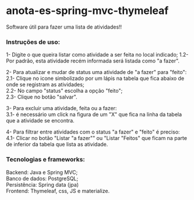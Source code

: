 # anota-es-spring-mvc-thymeleaf
Software útil para fazer uma lista de atividades!!

### Instruções de uso:

1- Digite o que queira listar como atividade a ser feita no local indicado;
  1.2- Por padrão, esta atividade recém informada será listada como "a fazer".

2- Para atualizar e mudar de status uma atividade de "a fazer" para "feito": 
  2.1- Clique no icone simbolizado por um lápis na tabela que fica abaixo de onde se registram as atividades;<br/>
  2.2- No campo "status" escolha a opção "feito";<br/>
  2.3- Clique no botão "salvar".
  
3- Para excluir uma atividade, feita ou a fazer: <br/>
  3.1- é necessário um click na figura de um "X" que fica na linha da tabela que a atividade se encontra.
  
4- Para filtrar entre atividades com o status "a fazer" e "feito" é preciso:<br/>
  4.1- Clicar no botão "Listar "a fazer"" ou "Listar "Feitos" que ficam na parte de inferior da tabela que lista as atividade.


### Tecnologias e frameworks:
Backend: Java e Spring MVC; <br/>
Banco de dados: PostgreSQL; <br/>
Persistência: Spring data (jpa)<br/>
Frontend: Thymeleaf, css, JS e materialize.

